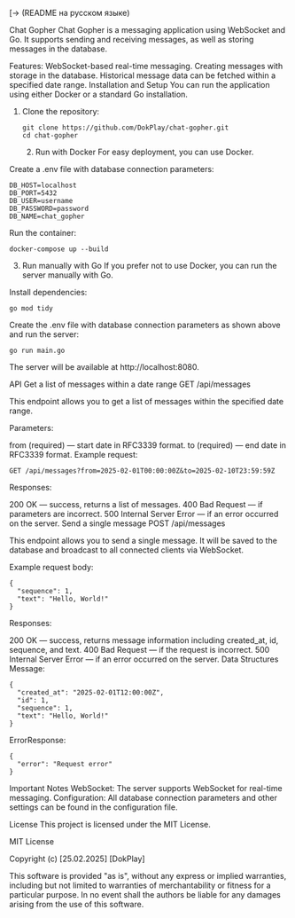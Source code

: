 [→ (README на русском языке)

Chat Gopher
Chat Gopher is a messaging application using WebSocket and Go. It supports sending and receiving messages, as well as storing messages in the database.

Features:
WebSocket-based real-time messaging.
Creating messages with storage in the database.
Historical message data can be fetched within a specified date range.
Installation and Setup
You can run the application using either Docker or a standard Go installation.

1. Clone the repository:
   ```
   git clone https://github.com/DokPlay/chat-gopher.git
   cd chat-gopher
   ```
   2. Run with Docker
For easy deployment, you can use Docker.

Create a .env file with database connection parameters:
```
DB_HOST=localhost
DB_PORT=5432
DB_USER=username
DB_PASSWORD=password
DB_NAME=chat_gopher
```
Run the container:
```
docker-compose up --build
```
3. Run manually with Go
If you prefer not to use Docker, you can run the server manually with Go.

Install dependencies:
```
go mod tidy
```
Create the .env file with database connection parameters as shown above and run the server:
```
go run main.go
```
The server will be available at http://localhost:8080.

API
Get a list of messages within a date range
GET /api/messages

This endpoint allows you to get a list of messages within the specified date range.

Parameters:

from (required) — start date in RFC3339 format.
to (required) — end date in RFC3339 format.
Example request:
```
GET /api/messages?from=2025-02-01T00:00:00Z&to=2025-02-10T23:59:59Z
```
Responses:

200 OK — success, returns a list of messages.
400 Bad Request — if parameters are incorrect.
500 Internal Server Error — if an error occurred on the server.
Send a single message
POST /api/messages

This endpoint allows you to send a single message. It will be saved to the database and broadcast to all connected clients via WebSocket.

Example request body:
```
{
  "sequence": 1,
  "text": "Hello, World!"
}
```
Responses:

200 OK — success, returns message information including created_at, id, sequence, and text.
400 Bad Request — if the request is incorrect.
500 Internal Server Error — if an error occurred on the server.
Data Structures
Message:
```
{
  "created_at": "2025-02-01T12:00:00Z",
  "id": 1,
  "sequence": 1,
  "text": "Hello, World!"
}
```
ErrorResponse:
```
{
  "error": "Request error"
}
```
Important Notes
WebSocket: The server supports WebSocket for real-time messaging.
Configuration: All database connection parameters and other settings can be found in the configuration file.

License
This project is licensed under the MIT License.

MIT License

Copyright (c) [25.02.2025] [DokPlay]

This software is provided "as is", without any express or implied warranties, including but not limited to warranties of merchantability or fitness for a particular purpose. In no event shall the authors be liable for any damages arising from the use of this software.








